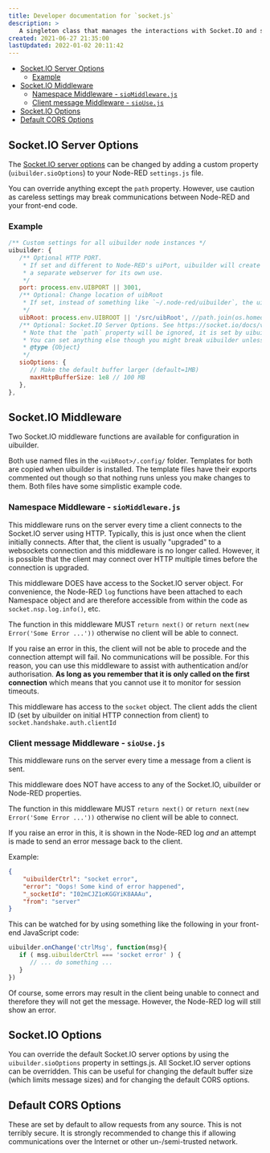 ```yaml
---
title: Developer documentation for `socket.js`
description: >
   A singleton class that manages the interactions with Socket.IO and so provides all of the communications between Node-RED and front-end code.
created: 2021-06-27 21:35:00
lastUpdated: 2022-01-02 20:11:42
---
```


- [Socket.IO Server Options](#socketio-server-options)
  - [Example](#example)
- [Socket.IO Middleware](#socketio-middleware)
  - [Namespace Middleware - `sioMiddleware.js`](#namespace-middleware---siomiddlewarejs)
  - [Client message Middleware - `sioUse.js`](#client-message-middleware---siousejs)
- [Socket.IO Options](#socketio-options)
- [Default CORS Options](#default-cors-options)

## Socket.IO Server Options

The [Socket.IO server options](https://socket.io/docs/v4/server-options/) can be changed by adding a custom
property (`uibuilder.sioOptions`) to your Node-RED `settings.js` file.

You can override anything except the `path` property. However, use caution as careless settings may break
communications between Node-RED and your front-end code.

### Example

```js
/** Custom settings for all uibuilder node instances */
uibuilder: {
   /** Optional HTTP PORT. 
    * If set and different to Node-RED's uiPort, uibuilder will create
    * a separate webserver for its own use.
    */
   port: process.env.UIBPORT || 3001,
   /** Optional: Change location of uibRoot
    * If set, instead of something like `~/.node-red/uibuilder`, the uibRoot folder can be anywhere you like.
    */
   uibRoot: process.env.UIBROOT || '/src/uibRoot', //path.join(os.homedir(), 'myuibroot')',
   /** Optional: Socket.IO Server Options. See https://socket.io/docs/v4/server-options/
    * Note that the `path` property will be ignored, it is set by uibuilder itself.
    * You can set anything else though you might break uibuilder unless you know what you are doing.
    * @type {Object}
    */
   sioOptions: {
      // Make the default buffer larger (default=1MB)
      maxHttpBufferSize: 1e8 // 100 MB
   },
},

```

## Socket.IO Middleware

Two Socket.IO middleware functions are available for configuration in uibuilder.

Both use named files in the `<uibRoot>/.config/` folder. Templates for both are copied when uibuilder is installed. The template files
have their exports commented out though so that nothing runs unless you make changes to them. Both files have some simplistic
example code.

### Namespace Middleware - `sioMiddleware.js`

This middleware runs on the server every time a client connects to the Socket.IO server using HTTP. Typically, this is just once when
the client initially connects. After that, the client is usually "upgraded" to a websockets connection and this middleware is no longer called.
However, it is possible that the client may connect over HTTP multiple times before the connection is upgraded.

This middleware DOES have access to the Socket.IO server object. For convenience, the Node-RED `log` functions have been attached
to each Namespace object and are therefore accessible from within the code as `socket.nsp.log.info()`, etc.

The function in this middleware MUST `return next()` or `return next(new Error('Some Error ...'))` otherwise no client will be able to connect.

If you raise an error in this, the client will not be able to procede and the connection attempt will fail. No communications will be possible.
For this reason, you can use this middleware to assist with authentication and/or authorisation. **As long as you remember that it is only called
on the first connection** which means that you cannot use it to monitor for session timeouts.

This middleware has access to the `socket` object. The client adds the client ID (set by uibuilder on initial HTTP connection from client) to `socket.handshake.auth.clientId`

### Client message Middleware - `sioUse.js`

This middleware runs on the server every time a message from a client is sent.

This middleware does NOT have access to any of the Socket.IO, uibuilder or Node-RED properties.

The function in this middleware MUST `return next()` or `return next(new Error('Some Error ...'))` otherwise no client will be able to connect.

If you raise an error in this, it is shown in the Node-RED log _and_ an attempt is made to send an error message back to the client.

Example:

```json
{
    "uibuilderCtrl": "socket error",
    "error": "Oops! Some kind of error happened",
    "_socketId": "I02mCJZ1oKGGYiK8AAAu",
    "from": "server"
}
```

This can be watched for by using something like the following in your front-end JavaScript code:

```js
uibuilder.onChange('ctrlMsg', function(msg){
   if ( msg.uibuilderCtrl === 'socket error' ) {
      // ... do something ...
   }
})
```

Of course, some errors may result in the client being unable to connect and therefore they will not get the message. However, the Node-RED log will still show an error.

## Socket.IO Options

You can override the default Socket.IO server options by using the `uibuilder.sioOptions` property in settings.js. All Socket.IO server options can be
overridden. This can be useful for changing the default buffer size (which limits message sizes) and for changing the default CORS options.

## Default CORS Options

These are set by default to allow requests from any source. This is not terribly secure. It is strongly recommended to change this if allowing
communications over the Internet or other un-/semi-trusted network.